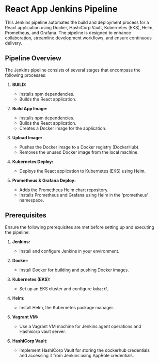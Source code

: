 # React App Jenkins Pipeline

This Jenkins pipeline automates the build and deployment process for a React application using Docker, HashiCorp Vault, Kubernetes (EKS), Helm, Prometheus, and Grafana. The pipeline is designed to enhance collaboration, streamline development workflows, and ensure continuous delivery.

## Pipeline Overview 

The Jenkins pipeline consists of several stages that encompass the following processes:

1. **BUILD:**

   - Installs npm dependencies.
   - Builds the React application.

2. **Build App Image:**

   - Installs npm dependencies.
   - Builds the React application.
   - Creates a Docker image for the application.
   
3. **Upload Image:**

   - Pushes the Docker image to a Docker registry (DockerHub).
   - Removes the unused Docker image from the local machine.
   
4. **Kubernetes Deploy:**

   - Deploys the React application to Kubernetes (EKS) using Helm.
   
5. **Prometheus & Grafana Deploy:**

   - Adds the Prometheus Helm chart repository.
   - Installs Prometheus and Grafana using Helm in the 'prometheus' namespace.
   
## Prerequisites

Ensure the following prerequisites are met before setting up and executing the pipeline:

1. **Jenkins:**

   - Install and configure Jenkins in your environment.

2. **Docker:**

   - Install Docker for building and pushing Docker images.
   
3. **Kubernetes (EKS):**

   - Set up an EKS cluster and configure `kubectl`.
   
4. **Helm:**

   - Install Helm, the Kubernetes package manager.
   
5. **Vagrant VM:**

   - Use a Vagrant VM machine for Jenkins agent operations and Hashicorp vault server.
   
6. **HashiCorp Vault:**

   - Implement HashiCorp Vault for storing the dockerhub credentials and accessing it from Jenkins using AppRole credentials.
 

 
